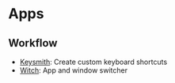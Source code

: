 # Apps

## Workflow

* [Keysmith](https://www.keysmith.app): Create custom keyboard shortcuts
* [Witch](https://manytricks.com/witch): App and window switcher